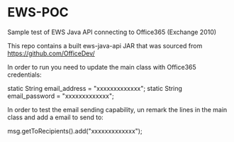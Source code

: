 # EWS-POC

Sample test of EWS Java API connecting to Office365 (Exchange 2010)

This repo contains a built ews-java-api JAR that was sourced from https://github.com/OfficeDev/

In order to run you need to update the main class with Office365 credentials:

  static String email_address = "xxxxxxxxxxxxx";
	static String email_password = "xxxxxxxxxxxxx";
  
In order to test the email sending capability, un remark the lines in the main class and add a email to send to:

  msg.getToRecipients().add("xxxxxxxxxxxxx");
